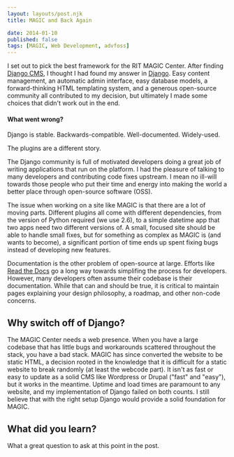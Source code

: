 ```yaml
---
layout: layouts/post.njk
title: MAGIC and Back Again

date: 2014-01-10
published: false
tags: [MAGIC, Web Development, advfoss]
---
```


I set out to pick the best framework for the RIT MAGIC Center. After finding [Django CMS](https://www.django-cms.org/en/), I thought I had found my answer in [Django](https://www.djangoproject.com/). Easy content management, an automatic admin interface, easy database models, a forward-thinking HTML templating system, and a generous open-source community all contributed to my decision, but ultimately I made some choices that didn't work out in the end.

#### What went wrong?

Django is stable. Backwards-compatible. Well-documented. Widely-used.

The plugins are a different story.

The Django community is full of motivated developers doing a great job of writing applications that run on the platform. I had the pleasure of talking to many developers and contributing code fixes upstream. I mean no ill-will towards those people who put their time and energy into making the world a better place through open-source software (OSS).

The issue when working on a site like MAGIC is that there are a lot of moving parts. Different plugins all come with different dependencies, from the version of Python required (we use 2.6), to a simple datetime app that two apps need two different versions of. A small, focused site should be able to handle small fixes, but for something as complex as MAGIC is (and wants to become), a significant portion of time ends up spent fixing bugs instead of developing new features.

Documentation is the other problem of open-source at large. Efforts like [Read the Docs](https://readthedocs.org/) go a long way towards simplifing the process for developers. However, many developers often assume their codebase is their documentation. While that can and should be true, it is critical to maintain pages explaining your design philosophy, a roadmap, and other non-code concerns.

## Why switch off of Django?

The MAGIC Center needs a web presence. When you have a large codebase that has little bugs and workarounds scattered throughout the stack, you have a bad stack. MAGIC has since converted the website to be static HTML, a decision rooted in the knowledge that it is difficult for a static website to break randomly (at least the webcode part). It isn't as fast or easy to update as a solid CMS like Wordpress or Drupal ("fast" and "easy"), but it works in the meantime. Uptime and load times are paramount to any website, and my implementation of Django failed on both counts. I still believe that with the right setup Django would provide a solid foundation for MAGIC.

## What did you learn?

What a great question to ask at this point in the post.
